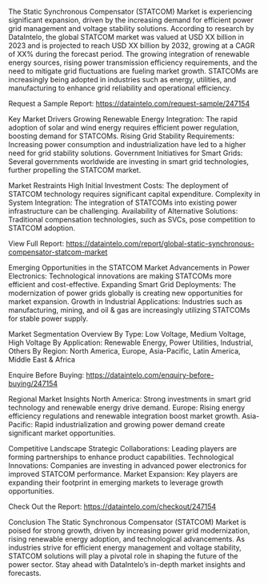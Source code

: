 The Static Synchronous Compensator (STATCOM) Market is experiencing significant expansion, driven by the increasing demand for efficient power grid management and voltage stability solutions. According to research by DataIntelo, the global STATCOM market was valued at USD XX billion in 2023 and is projected to reach USD XX billion by 2032, growing at a CAGR of XX% during the forecast period.
The growing integration of renewable energy sources, rising power transmission efficiency requirements, and the need to mitigate grid fluctuations are fueling market growth. STATCOMs are increasingly being adopted in industries such as energy, utilities, and manufacturing to enhance grid reliability and operational efficiency.

Request a Sample Report: https://dataintelo.com/request-sample/247154

Key Market Drivers
Growing Renewable Energy Integration: The rapid adoption of solar and wind energy requires efficient power regulation, boosting demand for STATCOMs.
Rising Grid Stability Requirements: Increasing power consumption and industrialization have led to a higher need for grid stability solutions.
Government Initiatives for Smart Grids: Several governments worldwide are investing in smart grid technologies, further propelling the STATCOM market.

Market Restraints
High Initial Investment Costs: The deployment of STATCOM technology requires significant capital expenditure.
Complexity in System Integration: The integration of STATCOMs into existing power infrastructure can be challenging.
Availability of Alternative Solutions: Traditional compensation technologies, such as SVCs, pose competition to STATCOM adoption.

View Full Report: https://dataintelo.com/report/global-static-synchronous-compensator-statcom-market

Emerging Opportunities in the STATCOM Market
Advancements in Power Electronics: Technological innovations are making STATCOMs more efficient and cost-effective.
Expanding Smart Grid Deployments: The modernization of power grids globally is creating new opportunities for market expansion.
Growth in Industrial Applications: Industries such as manufacturing, mining, and oil & gas are increasingly utilizing STATCOMs for stable power supply.

Market Segmentation Overview
By Type: Low Voltage, Medium Voltage, High Voltage
By Application: Renewable Energy, Power Utilities, Industrial, Others
By Region: North America, Europe, Asia-Pacific, Latin America, Middle East & Africa

Enquire Before Buying: https://dataintelo.com/enquiry-before-buying/247154

Regional Market Insights
North America: Strong investments in smart grid technology and renewable energy drive demand.
Europe: Rising energy efficiency regulations and renewable integration boost market growth.
Asia-Pacific: Rapid industrialization and growing power demand create significant market opportunities.

Competitive Landscape
Strategic Collaborations: Leading players are forming partnerships to enhance product capabilities.
Technological Innovations: Companies are investing in advanced power electronics for improved STATCOM performance.
Market Expansion: Key players are expanding their footprint in emerging markets to leverage growth opportunities.

Check Out the Report: https://dataintelo.com/checkout/247154

Conclusion
The Static Synchronous Compensator (STATCOM) Market is poised for strong growth, driven by increasing power grid modernization, rising renewable energy adoption, and technological advancements. As industries strive for efficient energy management and voltage stability, STATCOM solutions will play a pivotal role in shaping the future of the power sector. Stay ahead with DataIntelo’s in-depth market insights and forecasts.
 

